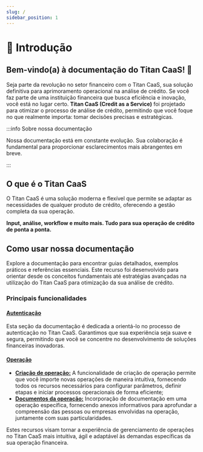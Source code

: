 ```yaml
---
slug: /
sidebar_position: 1
---
```


# 📃 Introdução

## Bem-vindo(a) à documentação do Titan CaaS! 🦉

Seja parte da revolução no setor financeiro com o Titan CaaS, sua solução definitiva para aprimoramento operacional na análise de crédito. Se você faz parte de uma instituição financeira que busca eficiência e inovação, você está no lugar certo. **Titan CaaS (Credit as a Service)** foi projetado para otimizar o processo de análise de crédito, permitindo que você foque no que realmente importa: tomar decisões precisas e estratégicas.

:::info Sobre nossa documentação

Nossa documentação está em constante evolução. Sua colaboração é fundamental para proporcionar esclarecimentos mais abrangentes em breve.

:::

## O que é o Titan CaaS

O Titan CaaS é uma solução moderna e flexível que permite se adaptar as necessidades de qualquer produto de crédito, oferecendo a gestão completa da sua operação.

**Input, análise, workflow e muito mais. Tudo para sua operação de crédito de ponta a ponta.**

## Como usar nossa documentação

Explore a documentação para encontrar guias detalhados, exemplos práticos e referências essenciais. Este recurso foi desenvolvido para orientar desde os conceitos fundamentais até estratégias avançadas na utilização do Titan CaaS para otimização da sua análise de crédito.

### Principais funcionalidades

#### [Autenticação](/docs/autenticacao.md)

Esta seção da documentação é dedicada a orientá-lo no processo de autenticação no Titan CaaS. Garantimos que sua experiência seja suave e segura, permitindo que você se concentre no desenvolvimento de soluções financeiras inovadoras.

#### [Operação](/category/-operação/)

- [**Criação de operação:**](/docs/operacao/criacao.md) A funcionalidade de criação de operação permite que você importe novas operações de maneira intuitiva, fornecendo todos os recursos necessários para configurar parâmetros, definir etapas e iniciar processos operacionais de forma eficiente;
- [**Documentos da operação:**](/docs/operacao/documentos.md) Incorporação de documentação em uma operação específica, fornecendo anexos informativos para aprofundar a compreensão das pessoas ou empresas envolvidas na operação, juntamente com suas particularidades.

Estes recursos visam tornar a experiência de gerenciamento de operações no Titan CaaS mais intuitiva, ágil e adaptável às demandas específicas da sua operação financeira.
